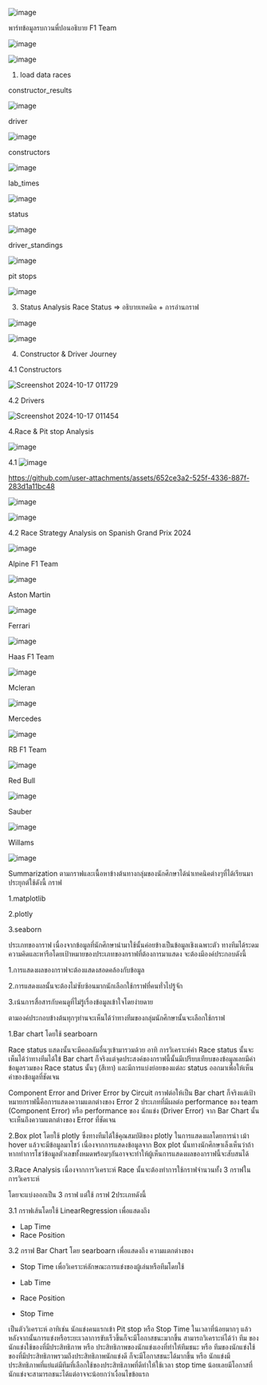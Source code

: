 ![image](https://github.com/user-attachments/assets/6abcba4e-5ce0-4100-ba72-80b84a948069)

พาร์ทข้อมูลรบกวนพี่ปอนอธิบาย
F1 Team

![image](https://github.com/user-attachments/assets/2c8e8812-ae66-47ed-8665-8e4be67a1f98)

![image](https://github.com/user-attachments/assets/586792f5-1c90-43d0-9fa3-8ec9e6fbf57c)



1. load data
races

constructor_results

![image](https://github.com/user-attachments/assets/3e30ead0-1bb4-424b-85d9-7225e68ec601)

driver

![image](https://github.com/user-attachments/assets/3ef7221e-e53c-4d48-84dd-0a2110ebbd98)

constructors

![image](https://github.com/user-attachments/assets/405889a4-728f-485d-ac37-95e9e1774409)

lab_times

![image](https://github.com/user-attachments/assets/f9e3febe-70b0-405c-b781-1a63959f02aa)

status

![image](https://github.com/user-attachments/assets/baebf436-255e-4e8a-943e-134f87baa529)

driver_standings

![image](https://github.com/user-attachments/assets/449c9a66-ef84-4435-9829-ec550ae6c553)


pit stops

![image](https://github.com/user-attachments/assets/869f7665-1da0-4326-bae6-12c7c376047b)

3. Status Analysis
Race Status => อธิบายเทคนิค + การอ่านกราฟ

![image](https://github.com/user-attachments/assets/27a5a589-08a3-42e0-b3b6-9eeda2965c89)

![image](https://github.com/user-attachments/assets/5c695d9d-8c91-41e7-a2e7-4857ce78af65)

4. Constructor & Driver Journey
   
4.1 Constructors

![Screenshot 2024-10-17 011729](https://github.com/user-attachments/assets/213b43b1-3b72-4065-9767-42f68d39f632)

4.2 Drivers

![Screenshot 2024-10-17 011454](https://github.com/user-attachments/assets/684ff107-e414-48ee-9f3b-84f139574fa2)

4.Race & Pit stop Analysis

![image](https://github.com/user-attachments/assets/8a974259-1a6e-48c9-90ec-427272b94f89)

4.1
![image](https://github.com/user-attachments/assets/d5e93951-2d89-4fe8-a768-6862ded84dd1)

https://github.com/user-attachments/assets/652ce3a2-525f-4336-887f-283d1a11bc48

![image](https://github.com/user-attachments/assets/96395ca5-a601-4f0d-a5d7-a09f6f1264f3)

![image](https://github.com/user-attachments/assets/53b0adae-3f14-452c-8816-112ff95734d1)

4.2 Race Strategy Analysis on Spanish Grand Prix 2024

![image](https://github.com/user-attachments/assets/d0fcefee-e10f-4e7b-b72c-661c9592d1a9)


Alpine F1 Team

![image](https://github.com/user-attachments/assets/20c7fda3-f199-45df-9b9d-c13b2f73d4cd)



Aston Martin

![image](https://github.com/user-attachments/assets/a1cd7f03-291b-4d8c-9fd9-497c824bb0a1)

Ferrari

![image](https://github.com/user-attachments/assets/585dd35c-7313-4c86-a406-77221d097c44)



Haas F1 Team

![image](https://github.com/user-attachments/assets/edb0f083-657f-411f-a9e5-98fe71a8fde6)


Mcleran

![image](https://github.com/user-attachments/assets/2b5179f5-2e10-4c0c-b951-423cbc817be3)


Mercedes

![image](https://github.com/user-attachments/assets/69487624-ed6f-463f-b9b5-5b7fe6e311e3)


RB F1 Team

![image](https://github.com/user-attachments/assets/94d643e4-faf2-4a57-b0a7-e119d2f6ff4b)


Red Bull

![image](https://github.com/user-attachments/assets/f19cb6eb-3580-4646-a000-4839c6c29721)


Sauber

![image](https://github.com/user-attachments/assets/043ebf76-c550-4248-a692-5227d4849d98)


Willams

![image](https://github.com/user-attachments/assets/da67c38e-2838-4ae4-899f-e4a1612392b2)





Summarization
ตามกราฟและเนื้อหาข้างต้นทางกลุ่มของนักศึกษาได้นำเทคนิคต่างๆที่ได้เรียนมาประยุกต์ใช้ดังนี้
กราฟ

1.matplotlib

2.plotly

3.seaborn

ประเภทของกราฟ
เนื่องจากข้อมูลที่นักศึกษานำมาใช้นั้นค่อยข้างเป็นข้อมูลเชิงเฉพาะตัว ทางทีมได้ระดมความคิดและหารือโดยเป้าหมายของประเภทของกราฟที่ต้องการมาแสดง จะต้องมีองค์ประกอบดังนี้

1.การแสดงผลของกราฟจะต้องแสดงสอดคล้องกับข้อมูล

2.การแสดงผลนั้นจะต้องไม่ซับซ้อนมากนักเลือกใช้กราฟที่คนทั่วไปรู้จัก

3.เน้นการสื่อสารกับคนดูที่ไม่รู้เรื่องข้อมูลเข้าใจโดยง่ายดาย

ตามองค์ประกอบข้างต้นทุกๆท่านจะเห็นได้ว่าทางทีมของกลุ่มนักศึกษานั้นจะเลือกใช้กราฟ

1.Bar chart โดยใช้ searboarn

Race status 
แสดงนั้นจะมีคอลลัมอื่นๆเข้ามารวมด้วย อาทิ การวิเคราะห์ค่า Race status นั้นจะเห็นได้ว่าทางทีมได้ใข้ Bar chart ก็จริงแต่จุดประสงค์ของกราฟนี้นั้นมีเปรียบเทียบของข้อมูลเลยมีค่า ข้อมูลรวมของ Race status นั้นๆ (สีเทา) และมีการแบ่งย่อยของแต่ละ status ออกมาเพื่อให้เห็นค่าของข้อมูลที่ชัดเจน

Component Error and Driver Error by Circuit 
กราฟต่อให้เป็น Bar chart ก็จริงแต่เป้าหมายกราฟนี้คือการแสดงความแตกต่างของ Error 2 ประเภทที่มีผลต่อ performance ของ team (Component Error) หรือ performance ของ นักแข่ง (Driver Error) จาก Bar Chart นั้นจะเห็นถึงความแตกต่างของ Error ที่ชัดเจน

2.Box plot โดยใช้ plotly ซึ่งทางทีมได้ใช้คุณสมบัติของ plotly ในการแสดงผลโดยการนำ เม้า hover แล้วจะมีข้อมูลมาโชว์ เนื่องจากการแสดงข้อมูลจาก Box plot นั้นทางนักศึกษาเล็งเห็นว่าถ้าหากทำการโชว์ข้อมูลตัวเลขทั้งหมดพร้อมๆกันอาจจะทำให้ผู้เห็นการแสดงผลของกราฟนี้จะสับสนได้
   
3.Race Analysis 
	เนื่องจากการวิเคราะห์ Race นั้นจะต้องทำการใช้กราฟจำนวนทั้ง 3 กราฟในการวิเคราะห์

โดยจะแบ่งออกเป็น 3 กราฟ แต่ใช้ กราฟ 2ประเภทดังนี้

3.1 กราฟเส้นโดยใช้ LinearRegression เพื่อแสดงถึง
 - Lap Time
 - Race Position

3.2 กราฟ Bar Chart โดย searboarn เพื่อแสดงถึง ความแตกต่างของ

 - Stop Time
 เพื่อวิเคราะห์ลักษณะการแข่งของผู้เล่นหรือทีมโดยใช้

 - Lab Time
 - Race Position
 - Stop Time
   
 เป็นตัววิเคราะห์ อาทิเช่น นักแข่งคนแรกเข้า Pit stop หรือ Stop Time ในเวลาที่น้อยมากๆ แล้วหลังจากนั้นการแข่งหรือระยะเวลาการขับเร็วขึ้นก็จะมีโอกาสชนะมากขึ้น สามารถวิเคราะห์ได้ว่า ทีม ของนักแข่งใช้ของที่มีประสิทธิภาพ หรือ ประสิทธิภาพของนักแข่งเองที่ทำให้ทีมชนะ หรือ ทีมของนักแข่งใช้ของที่มีประสิทธิภาพรวมถึงประสิทธิภาพนักแข่งดี ก็จะมีโอกาสชนะได้มากขึ้น หรือ นักแข่งมีประสิทธิภาพที่แย่แต่มีทีมที่เลือกใช้ของประสิทธิภาพที่ดีทำให้ใช้เวลา stop time น้อยเลยมีโอกาสที่นักแข่งจะสามารถชนะได้แต่อาจจะน้อยกว่าเงื่อนไขข้อแรก







